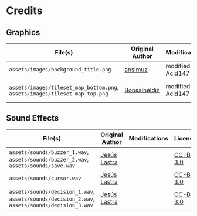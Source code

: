 # Credits

## Graphics

| File(s) | Original Author | Modifications | License |
| ------- | --------------- | ------------- | ------- |
| ```assets/images/background_title.png``` | [ansimuz](https://opengameart.org/content/sunnyland-woods) | modified by Acid147 | [CC-BY 4.0](https://creativecommons.org/licenses/by/4.0/) |
| ```assets/images/tileset_map_bottom.png```, ```assets/images/tileset_map_top.png``` | [Bonsaiheldin](https://opengameart.org/content/grass-tileset-16x16) | modified by Acid147 | [CC-BY-SA 3.0](https://creativecommons.org/licenses/by-sa/3.0/) |

## Sound Effects

| File(s) | Original Author | Modifications | License |
| ------- | --------------- | ------------- | ------- |
| ```assets/sounds/buzzer_1.wav```, ```assets/sounds/buzzer_2.wav```, ```assets/sounds/save.wav``` | [Jesús Lastra](https://opengameart.org/content/button-clicks-beeps-99-sounds) | | [CC-BY 3.0](https://creativecommons.org/licenses/by/3.0/) |
| ```assets/sounds/cursor.wav``` | [Jesús Lastra](https://opengameart.org/content/gui-sound-effects-3) | | [CC-BY 3.0](https://creativecommons.org/licenses/by/3.0/) |
| ```assets/sounds/decision_1.wav```, ```assets/sounds/decision_2.wav```, ```assets/sounds/decision_3.wav``` | [Jesús Lastra](https://opengameart.org/content/retro-game-sounds-volume-1) | | [CC-BY 3.0](https://creativecommons.org/licenses/by/3.0/) |